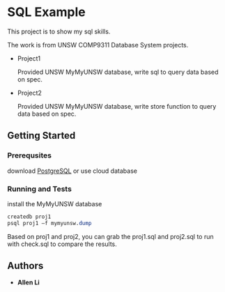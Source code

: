 # SQL Example

This project is to show my sql skills. 

The work is from UNSW COMP9311 Database System projects.

* Project1
	
	Provided UNSW MyMyUNSW database, write sql to query data based on spec.
	
* Project2	

	Provided UNSW MyMyUNSW database, write store function to query data based on spec.
	
## Getting Started

### Prerequsites

download [PostgreSQL](https://www.postgresql.org/) or use cloud database

### Running and Tests	

install the MyMyUNSW database

```sql
createdb proj1
psql proj1 –f mymyunsw.dump
```

Based on proj1 and proj2, you can grab the proj1.sql and proj2.sql to run with check.sql to compare the results. 

## Authors

* **Allen Li**
